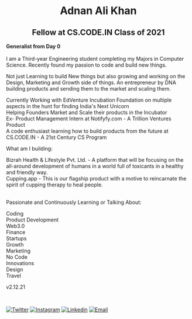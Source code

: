 



<h1 align="center">Adnan Ali Khan</h1>
<h2 align="center">Fellow at CS.CODE.IN Class of 2021 </h2>



<b>                                                           
Generalist from Day 0</b>
<br><br>
I am a Third-year Engineering student completing my Majors in Computer Science. Recently found my passion to code and build new things.<br>

Not just Learning to build New things but also growing and working on the Design, Marketing and Growth side of things. An entrepreneur by DNA building products and sending them to the market and scaling them.<br>

Currently Working with EdVenture Incubation Foundation on multiple aspects in the hunt for finding India's Next Unicorn <br>
Helping Founders Market and Scale their products in the Incubator<br>
Ex- Product Management Intern at Notifyfy.com - A Trillion Ventures Product<br>
A code enthusiast learning how to build products from the future at CS.CODE.IN - A 21st Century CS Program<br>

What am I building:<br>

Bizrah Health & Lifestyle Pvt. Ltd. - A platform that will be focusing on the all-around development of humans in a world full of toxicants in a healthy and friendly way.<br>
Cupping.app - This is our flagship product with a motive to reincarnate the spirit of cupping therapy to heal people.<br><br>

Passionate and Continuously Learning or Talking About:<br>

Coding<br>
Product Development<br>
Web3.0<br>
Finance<br>
Startups<br>
Growth<br>
Marketing<br>
No Code<br>
Innovations<br>
Design<br>
Travel<br>

v2.12.21


<br>

[![Twitter](https://img.shields.io/badge/Twitter-%40adnanali_in-%231DA1F2)](https://twitter.com/adnanali_in) 
[![Instagram](https://img.shields.io/badge/Instagram-adnan_developer-%23bc2a8d%09)](https://instagram.com/adnan_developer)
[![Linkedin](https://img.shields.io/badge/Linked%20in-AdnanAliKhan-blue)](https://www.linkedin.com/in/adnanalikhan28)
[![Email](https://img.shields.io/badge/Email-mail@adnanali.in-red)](mailto:mail@adnanali.in)
